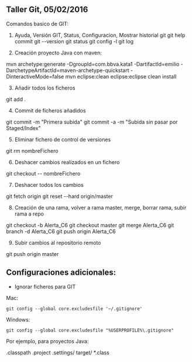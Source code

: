 Taller Git, 05/02/2016
------------------------------

Comandos basico de GIT:

1) Ayuda, Versión GIT, Status, Configuracion, Mostrar historial
	git
	git help commit
	git --version
	git status
	git config -l
	git log

2) Creación proyecto Java con maven:

mvn archetype:generate -DgroupId=com.bbva.kata1 -DartifactId=emilio  -DarchetypeArtifactId=maven-archetype-quickstart -DinteractiveMode=false
mvn eclipse:clean eclipse:eclipse clean install

3) Añadir todos los ficheros

git add .

4) Commit de ficheros añadidos

git commit -m "Primera subida"
git commit -a -m "Subida sin pasar por Staged/Index"

5) Eliminar fichero de control de versiones

git rm nombreFichero

6) Deshacer cambios realizados en un fichero

git checkout -- nombreFichero

7) Deshacer todos los cambios

git fetch origin
git reset --hard origin/master

8) Creación de una rama, volver a rama master, merge, borrar rama, subir rama a repo

git checkout -b Alerta_C6
git checkout master
git merge Alerta_C6
git branch -d Alerta_C6
git push origin Alerta_C6

9) Subir cambios al repositorio remoto

git push origin master

Configuraciones adicionales:
------------------------------

- Ignorar ficheros para GIT

Mac:

	git config --global core.excludesfile '~/.gitignore'

Windows:

	git config --global core.excludesfile "%USERPROFILE%\.gitignore"

Por ejemplo, para proyectos Java:	

.classpath
.project
.settings/
target/
*.class

	

